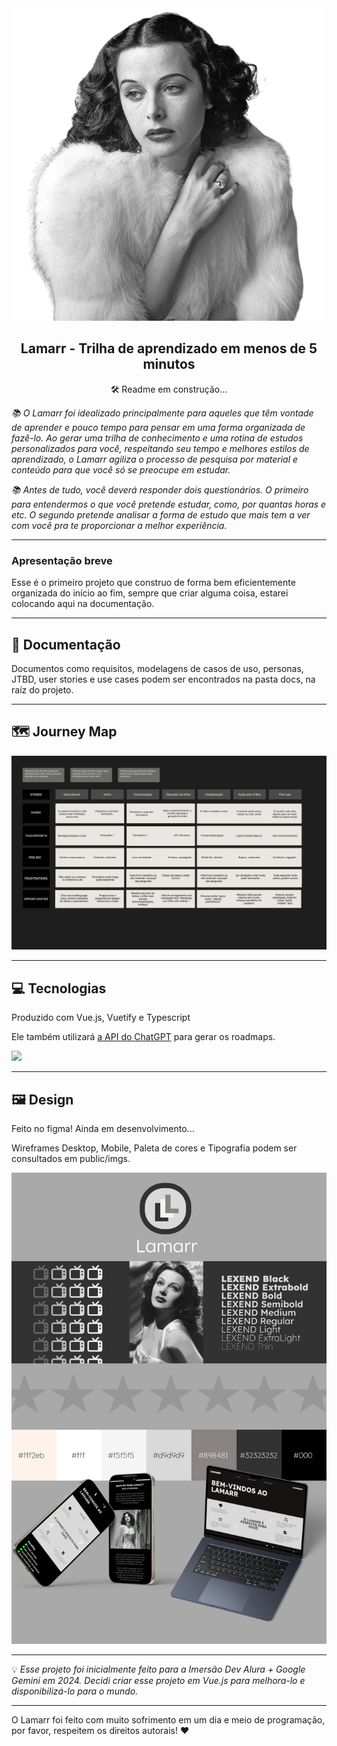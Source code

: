 <div align="center">
  <img src="./public/imgs/hedy.png"/>
</div>
<h2 align="center">Lamarr - Trilha de aprendizado em menos de 5 minutos </h1>
<p align="center">🛠️ Readme em construção... </p>
<i>
<p> 📚 O Lamarr foi idealizado principalmente para aqueles que têm vontade de aprender e pouco tempo para pensar em uma forma organizada de fazê-lo. Ao gerar uma trilha de conhecimento e uma rotina de estudos personalizados para você, respeitando seu tempo e melhores estilos de aprendizado, o Lamarr agiliza o processo de pesquisa por material e conteúdo para que você só se preocupe em estudar.
</p>

<p> 📚 Antes de tudo, você deverá responder dois questionários. O primeiro para entendermos o que você pretende estudar, como, por quantas horas e etc. O segundo pretende analisar a forma de estudo que mais tem a ver com você pra te proporcionar a melhor experiência.
</p>
</i>
<hr>
<h3>Apresentação breve</h2>
<p> Esse é o primeiro projeto que construo de forma bem eficientemente organizada do início ao fim, sempre que criar alguma coisa, estarei colocando aqui na documentação.</p>
<hr>
<h2>📄 Documentação </h2>
<p> Documentos como requisitos, modelagens de casos de uso, personas, JTBD, user stories e use cases podem ser encontrados na pasta docs, na raíz do projeto.</p>
<hr>
<h2> 🗺️ Journey Map </h2>
<img src="./public/imgs/mapa.jpg" alt="Journey Map">
<hr>
<h2>💻 Tecnologias</h2>
<p> Produzido com Vue.js, Vuetify e Typescript</p>
<p> Ele também utilizará <a href="https://openai.com/api/"> a API do ChatGPT</a> para gerar os roadmaps.</a> </p>
<p align="left">
  <a href="https://skillicons.dev">
    <img src="https://skillicons.dev/icons?i=vue,typescript,nodejs,vuetify,mongodb,express,pinia,vite" />
  </a>
</p>
<hr>
<h2> 🖼️ Design </h2>
<p> Feito no figma! Ainda em desenvolvimento... </p>
<p> Wireframes Desktop, Mobile, Paleta de cores e Tipografia podem ser consultados em public/imgs.</p>
<img src="./public/imgs/visual-id.png" alt="Visual Identity">
<hr>
💡 <i>Esse projeto foi inicialmente feito para a Imersão Dev Alura + Google Gemini em 2024. Decidi criar esse projeto em Vue.js para melhora-lo e disponibilizá-lo para o mundo.</i>
<hr>
<p> O Lamarr foi feito com muito sofrimento em um dia e meio de programação, por favor, respeitem os direitos autorais! ❤️</p>
